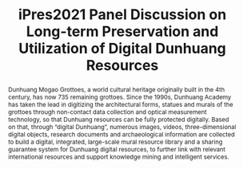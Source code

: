 ---
abstract: 'Dunhuang Mogao Grottoes, a world cultural heritage originally built in
  the 4th century, has now 735 remaining grottoes. Since the 1990s, Dunhuang Academy
  has taken the lead in digitizing the architectural forms, statues and murals of
  the grottoes through non-contact data collection and optical measurement technology,
  so that Dunhuang resources can be fully protected digitally. Based on that, through
  “digital Dunhuang”, numerous images, videos, three-dimensional digital objects,
  research documents and archaeological information are collected to build a digital,
  integrated, large-scale mural resource library and a sharing guarantee system for
  Dunhuang digital resources, to further link with relevant international resources
  and support knowledge mining and intelligent services.

  '
creators:
- Yu, Tianxiu
date: null
document_url: https://services.phaidra.univie.ac.at/api/object/o:1424894/download
grand_parent: iPRES
institutions:
- Dunhuang Academy
keywords:
- digital dunhuang resources
- long-term preservation
- utilization
landing_page_url: https://phaidra.univie.ac.at/o:1424894
language: eng
layout: publication
license: CC BY 4.0 International
notes_url: null
parent: iPRES 2021
presentation_url: null
size: 199678
source_name: iPRES
title: iPres2021 Panel Discussion on Long-term Preservation and Utilization of Digital
  Dunhuang Resources
type: paper
year: 2021
---
